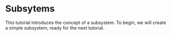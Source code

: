# Subsytems

This tutorial introduces the concept of a subsystem. To begin, we will create a simple subsystem, ready for the next tutorial.

